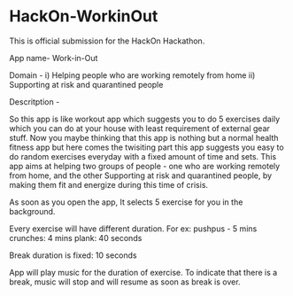 # HackOn-WorkinOut 

This is official submission for the HackOn Hackathon. 

App name- Work-in-Out 

Domain - i) Helping people who are working remotely from home 
	ii) Supporting at risk and quarantined people 

Descritption - 

So this app is like workout app which suggests you to do 5 exercises daily which you can do at your house with least requirement of external gear stuff. Now you maybe thinking that this app is nothing but a normal health fitness app but here comes the twisiting part this app suggests you easy to do random exercises everyday with a fixed amount of time and sets. This app aims at helping two groups of people - one who are working remotely from home, and the other Supporting at risk and quarantined people, by making them fit and energize during this time of crisis. 

As soon as you open the app, It selects 5 exercise for you in the background. 

Every exercise will have different duration.
For ex: pushpus - 5 mins
crunches: 4 mins
plank: 40 seconds


Break duration is fixed: 10 seconds

App will play music for the duration of exercise. To indicate that there is a break, music will stop and will resume as soon as break is over.





